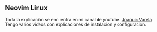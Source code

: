 ## Neovim Linux

Toda la explicación se encuentra en mi canal de youtube. [Joaquin Varela ](https://www.youtube.com/channel/UCw1Ipy5_P1OL0zUJMfYC7-A)
Tengo varios videos con explicaciones de instalacion y configuracion.
